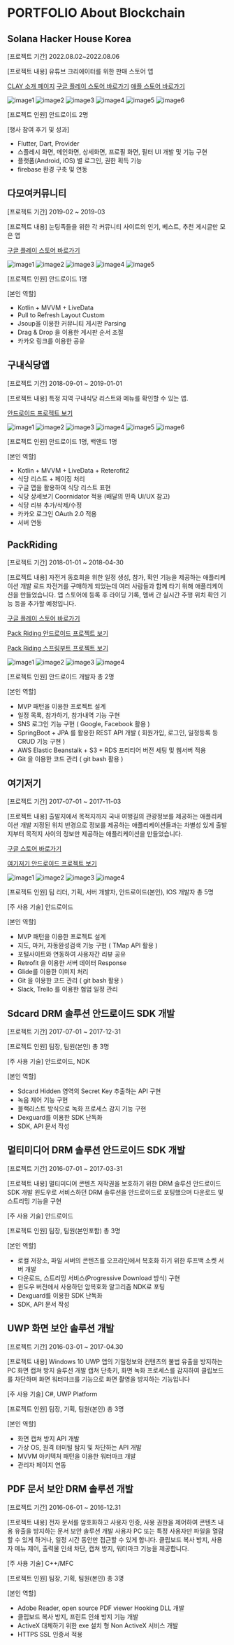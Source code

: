 # PORTFOLIO About Blockchain

Solana Hacker House Korea
--------------------------
[프로젝트 기간] 
2022.08.02~2022.08.06

[프로젝트 내용] 
유튜브 크리에이터를 위한 판매 스토어 앱

[CLAY 소개 페이지](https://criyou.com/)
[구글 플레이 스토어 바로가기](https://play.google.com/store/apps/details?id=com.criyou.clay)
[애플 스토어 바로가기](https://apps.apple.com/us/app/%ED%81%B4%EB%A0%88%EC%9D%B4/id1524293459)

![image1](./images/clay1.png)
![image2](./images/clay2.png)
![image3](./images/clay3.png)
![image4](./images/clay4.png)
![image5](./images/clay5.png)
![image6](./images/clay6.png)



[프로젝트 인원] 안드로이드 2명

[행사 참여 후기 및 성과]
- Flutter, Dart, Provider
- 스플레시 화면, 메인화면, 상세화면, 프로필 화면, 필터 UI 개발 및 기능 구현
- 플랫폼(Android, iOS) 별 로그인, 권한 획득 기능
- firebase 환경 구축 및 연동



다모여커뮤니티
-------------
[프로젝트 기간]
2019-02 ~ 2019-03

[프로젝트 내용]
눈팅족들을 위한 각 커뮤니티 사이트의 인기, 베스트, 추천 게시글만 모은 앱

[구글 플레이 스토어 바로가기](http://bit.ly/2CFQEDF)

![image1](./images/allcommunity1.jpg)
![image2](./images/allcommunity2.jpg)
![image3](./images/allcommunity3.jpg)
![image4](./images/allcommunity4.jpg)
![image5](./images/allcommunity5.jpg)


[프로젝트 인원]
안드로이드 1명

[본인 역할]
- Kotlin + MVVM + LiveData
- Pull to Refresh Layout Custom
- Jsoup을 이용한 커뮤니티 게시판 Parsing
- Drag & Drop 을 이용한 게시판 순서 조절
- 카카오 링크를 이용한 공유



구내식당앱
-------------
[프로젝트 기간]
2018-09-01 ~ 2019-01-01

[프로젝트 내용]
특정 지역 구내식당 리스트와 메뉴를 확인할 수 있는 앱.

[안드로이드 프로젝트 보기](https://github.com/pennya/GudiCafeteria)

![image1](./images/cafeteria1.PNG)
![image2](./images/cafeteria2.PNG)
![image3](./images/cafeteria3.PNG)
![image4](./images/cafeteria4.PNG)
![image5](./images/cafeteria5.PNG)
![image6](./images/cafeteria6.PNG)

[프로젝트 인원]
안드로이드 1명, 백앤드 1명

[본인 역할]
- Kotlin + MVVM + LiveData + Reterofit2
- 식당 리스트 + 페이징 처리
- 구글 맵을 활용하여 식당 리스트 표현
- 식당 상세보기 Coornidator 적용 (배달의 민족 UI/UX 참고)
- 식당 리뷰 추가/삭제/수정
- 카카오 로그인 OAuth 2.0 적용
- 서버 연동



PackRiding
-------------
[프로젝트 기간]
2018-01-01 ~ 2018-04-30

[프로젝트 내용]
자전거 동호회을 위한 일정 생성, 참가, 확인 기능을 제공하는 애플리케이션 개발
로드 자전거를 구매하게 되었는데 여러 사람들과 함께 타기 위해 애플리케이션을 만들었습니다.
앱 스토어에 등록 후 라이딩 기록,  멤버 간 실시간 주행 위치 확인 기능 등을 추가할 예정입니다.

[구글 플레이 스토어 바로가기](http://bit.ly/2UTaN0h)

[Pack Riding 안드로이드 프로젝트 보기](https://github.com/pennya/ridecrew_client)

[Pack Riding 스프링부트 프로젝트 보기](https://github.com/pennya/spring_boot_ridecrew)

![image1](./images/pack_image1.png)
![image2](./images/pack_image2.png)
![image3](./images/pack_image3.png)
![image4](./images/pack_image4.png)


[프로젝트 인원]
안드로이드 개발자 총 2명

[본인 역할]
- MVP 패턴을 이용한 프로젝트 설계
- 일정 목록, 참가하기, 참가내역 기능 구현
- SNS 로그인 기능 구현 ( Google, Facebook 활용 )
- SpringBoot + JPA 를 활용한 REST API 개발 ( 회원가입, 로그인, 일정등록 등 CRUD 기능 구현 )
- AWS Elastic Beanstalk + S3 + RDS  프리티어 버전 세팅 및 웹서버 적용
- Git 을 이용한 코드 관리 ( git bash 활용 )



여기저기
-------------
[프로젝트 기간]
2017-07-01 ~ 2017-11-03

[프로젝트 내용]
출발지에서 목적지까지 국내 여행길의 관광정보를 제공하는 애플리케이션 개발
지정된 위치 반경으로 정보를 제공하는 애플리케이션들과는 차별성 있게 출발지부터 목적지 사이의 정보만 제공하는 애플리케이션을 만들었습니다.

[구글  스토어 바로가기](http://bit.ly/2YeKd3P)

[여기저기 안드로이드 프로젝트 보기](https://github.com/pennya/herethere)

![image1](./images/herethere_image1.jpg)
![image2](./images/herethere_image2.jpg)
![image3](./images/herethere_image3.jpg)
![image4](./images/herethere_image4.jpg)


[프로젝트 인원]
팀 리더, 기획, 서버 개발자, 안드로이드(본인), IOS 개발자 총 5명

[주 사용 기술]
안드로이드

[본인 역할]
- MVP 패턴을 이용한 프로젝트 설계
- 지도, 마커, 자동완성검색 기능 구현 ( TMap API 활용 )
- 포털사이트와 연동하여 사용자간 리뷰 공유
- Retrofit 을 이용한 서버 데이터 Response
- Glide를 이용한 이미지 처리
- Git 을 이용한 코드 관리 ( git bash 활용 )
- Slack, Trello 를 이용한 협업 일정 관리



Sdcard DRM 솔루션 안드로이드 SDK 개발
-------------
[프로젝트 기간]
2017-07-01 ~ 2017-12-31

[프로젝트 인원]
팀장, 팀원(본인)  총 3명

[주 사용 기술]
안드로이드, NDK

[본인 역할]
- Sdcard Hidden 영역의 Secret Key 추출하는 API 구현
- 녹음 제어 기능 구현
- 블랙리스트 방식으로 녹화 프로세스 감지 기능 구현
- Dexguard를 이용한 SDK 난독화
- SDK, API 문서 작성



멀티미디어 DRM 솔루션 안드로이드 SDK 개발
-------------
[프로젝트 기간]
2016-07-01 ~ 2017-03-31

[프로젝트 내용]
멀티미디어 콘텐츠 저작권을 보호하기 위한 DRM 솔루션 안드로이드 SDK 개발
윈도우로 서비스하던 DRM 솔루션을 안드로이드로 포팅했으며 다운로드 및 스트리밍 기능을 구현

[주 사용 기술]
안드로이드

[프로젝트 인원]
팀장, 팀원(본인포함)  총 3명

[본인 역할]
- 로컬 저장소, 파일 서버의 콘텐츠를 오프라인에서 복호화 하기 위한 루프백 소켓 서버 개발
- 다운로드, 스트리밍 서비스(Progressive Download 방식) 구현
- 윈도우 버전에서 사용하던 암복호화 알고리즘 NDK로 포팅
- Dexguard를 이용한 SDK 난독화
- SDK, API 문서 작성



UWP 화면 보안 솔루션 개발
-------------
[프로젝트 기간]
2016-03-01 ~ 2017-04.30

[프로젝트 내용]
Windows 10 UWP 앱의 기밀정보와 컨텐츠의 불법 유출을 방지하는 PC 화면 캡쳐 방지 솔루션 개발
캡쳐 단축키, 화면 녹화 프로세스를 감지하여 클립보드를 차단하며 화면 워터마크를 기능으로 화면 촬영을 방지하는 기능입니다

[주 사용 기술]
C#, UWP Platform

[프로젝트 인원]
팀장, 기획, 팀원(본인) 총 3명

[본인 역할]
- 화면 캡쳐 방지 API 개발
- 가상 OS, 원격 터미털 탐지 및 차단하는 API 개발
- MVVM 아키텍처 패턴을 이용한 워터마크 개발
- 관리자 페이지 연동


PDF 문서 보안 DRM 솔루션 개발
-------------
[프로젝트 기간]
2016-06-01 ~ 2016-12.31

[프로젝트 내용]
전자 문서를 암호화하고 사용자 인증, 사용 권한을 제어하여 콘텐츠 내용 유출을 방지하는 문서 보안 솔루션 개발
사용자 PC 또는 특정 사용자만 파일을 열람할 수 있게 하거나, 일정 시간 동안만 접근할 수 있게 합니다.
클립보드 복사 방지, 사용자 메뉴 제어, 출력물 인쇄 차단, 캡쳐 방지, 워터마크 기능을 제공합니다.

[주 사용 기술]
C++/MFC

[프로젝트 인원]
팀장, 기획, 팀원(본인) 총 3명

[본인 역할]
- Adobe Reader, open source PDF viewer Hooking DLL 개발
- 클립보드 복사 방지, 프린트 인쇄 방지 기능 개발
- ActiveX 대체하기 위한 exe 설치 형 Non ActiveX 서비스 개발
- HTTPS SSL 인증서 적용
